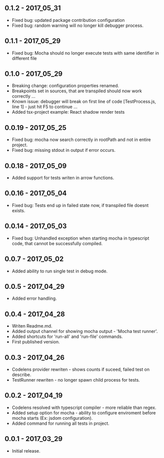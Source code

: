 ## 0.1.2 - 2017_05_31
- Fixed bug: updated package contribution configuration
- Fixed bug: random warning will no longer kill debugger process.

## 0.1.1 - 2017_05_29
- Fixed bug: Mocha should no longer execute tests with same identifier in different file

## 0.1.0 - 2017_05_29
- Breaking change: configuration properties renamed.
- Breakpoints set in sources, that are transpiled should now work correctly ...
- Known issue: debugger will break on first line of code [TestProcess.js, line 1] - just hit F5 to continue ...
- Added tsx-project example: React shadow render tests

## 0.0.19 - 2017_05_25
- Fixed bug: mocha now search correctly in rootPath and not in entire project.
- Fixed bug: missing stdout in output if error occurs.

## 0.0.18 - 2017_05_09
- Added support for tests writen in arrow functions.

## 0.0.16 - 2017_05_04
- Fixed bug: Tests end up in failed state now, if transpiled file doesnt exists.

## 0.0.14 - 2017_05_03
- Fixed bug: Unhandled exception when starting mocha in typescript code, that cannot be successfully compiled.

## 0.0.7 - 2017_05_02
- Added ability to run single test in debug mode.

## 0.0.5 - 2017_04_29
- Added error handling.

## 0.0.4 - 2017_04_28
- Writen Readme.md.
- Added output channel for showing mocha output - 'Mocha test runner'.
- Added shortcuts for 'run-all' and 'run-file' commands.
- First published version.

## 0.0.3 - 2017_04_26
- Codelens provider rewriten - shows counts if suceed, failed test on describe.
- TestRunner rewriten - no longer spawn child process for tests.

## 0.0.2 - 2017_04_19
- Codelens resolved with typescript compiler -  more reliable than regex.
- Added setup option for mocha - ability to configure enviroment before mocha starts (Ex: jsdom configuration).
- Added command for running all tests in project.

## 0.0.1 - 2017_03_29
- Initial release.
